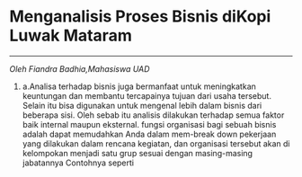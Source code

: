# Menganalisis Proses Bisnis diKopi Luwak Mataram

---

_Oleh Fiandra Badhia,Mahasiswa UAD_

1. a.Analisa terhadap bisnis juga bermanfaat untuk meningkatkan keuntungan dan membantu 
tercapainya tujuan dari usaha tersebut. Selain itu bisa digunakan untuk mengenal lebih dalam 
bisnis dari beberapa sisi. Oleh sebab itu analisis dilakukan terhadap semua faktor baik internal 
maupun eksternal.
fungsi organisasi bagi sebuah bisnis adalah dapat memudahkan Anda dalam mem-break down 
pekerjaan yang dilakukan dalam rencana kegiatan, dan organisasi tersebut akan di kelompokan 
menjadi satu grup sesuai dengan masing-masing jabatannya
Contohnya seperti